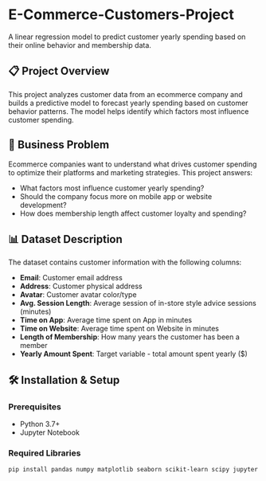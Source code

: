 # E-Commerce-Customers-Project

A linear regression model to predict customer yearly spending based on their online behavior and membership data.

## 📋 Project Overview

This project analyzes customer data from an ecommerce company and builds a predictive model to forecast yearly spending based on customer behavior patterns. The model helps identify which factors most influence customer spending.

## 🎯 Business Problem

Ecommerce companies want to understand what drives customer spending to optimize their platforms and marketing strategies. This project answers:
- What factors most influence customer yearly spending?
- Should the company focus more on mobile app or website development?
- How does membership length affect customer loyalty and spending?

## 📊 Dataset Description

The dataset contains customer information with the following columns:

- **Email**: Customer email address
- **Address**: Customer physical address
- **Avatar**: Customer avatar color/type
- **Avg. Session Length**: Average session of in-store style advice sessions (minutes)
- **Time on App**: Average time spent on App in minutes
- **Time on Website**: Average time spent on Website in minutes
- **Length of Membership**: How many years the customer has been a member
- **Yearly Amount Spent**: Target variable - total amount spent yearly ($)

## 🛠️ Installation & Setup

### Prerequisites
- Python 3.7+
- Jupyter Notebook

### Required Libraries
```bash
pip install pandas numpy matplotlib seaborn scikit-learn scipy jupyter
